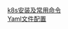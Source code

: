 

&emsp; [k8s安装及常用命令](/docs/devAndOps/k8s/command.md)  
&emsp; [Yaml文件配置](/docs/devAndOps/k8s/yaml.md)  


<!-- 
轻松快速地调整Kubernetes的CPU和内存 
https://mp.weixin.qq.com/s/rVEORyP9IYR3m9pbHAWriw

-->